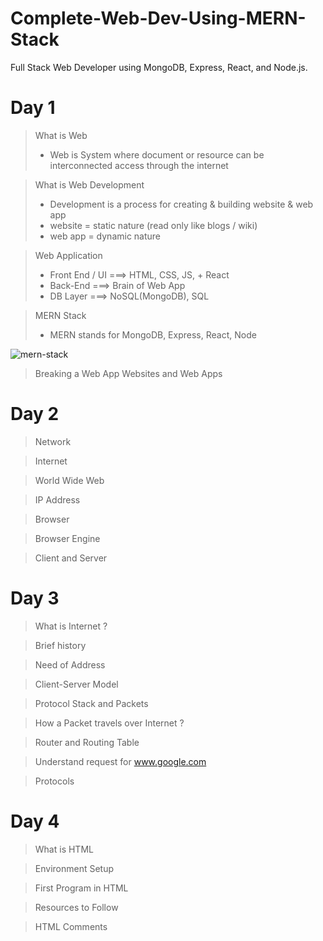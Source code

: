# Complete-Web-Dev-Using-MERN-Stack
Full Stack Web Developer using MongoDB, Express, React, and Node.js.

# Day 1
> What is Web
>* Web is System where document or resource can be interconnected  access through the internet

> What is Web Development
>* Development is a process for creating & building website & web app
>* website = static nature (read only like blogs / wiki)
>* web app = dynamic nature

> Web Application
>* Front End / UI ===> HTML, CSS, JS, + React
>* Back-End ===> Brain of Web App
>* DB Layer ===> NoSQL(MongoDB), SQL

> MERN Stack
>* MERN stands for MongoDB, Express, React, Node

![mern-stack](https://github.com/a0s21en5/Complete-Web-Dev-Using-MERN-Stack/assets/86140629/bddb06f8-bbb5-4846-b713-92a1c93ff383)

> Breaking a Web App
> Websites and Web Apps

# Day 2    
> Network

> Internet

> World Wide Web

> IP Address

> Browser

> Browser Engine

> Client and Server

# Day 3

> What is Internet ?

> Brief history

> Need of Address

> Client-Server Model

> Protocol Stack and Packets

> How a Packet travels over Internet ?

> Router and Routing Table

> Understand request for www.google.com

> Protocols

# Day 4

> What is HTML 

> Environment Setup 

> First Program in HTML

> Resources to Follow

> HTML Comments